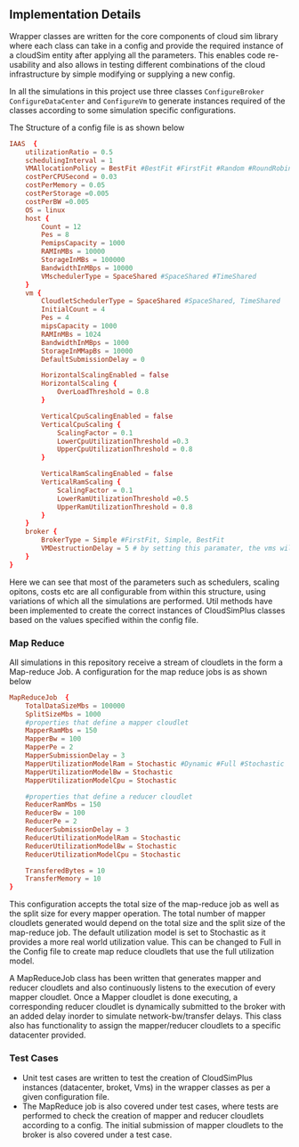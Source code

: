 ## Implementation Details

Wrapper classes are written for the core components of cloud sim library where each class can take in a config and provide the required instance of a cloudSim entity after applying all the parameters. This enables code re-usability and also allows in testing different combinations
of the cloud infrastructure by simple modifying or supplying a new config.

In all the simulations in this project use three classes ```ConfigureBroker``` ```ConfigureDataCenter``` and ```ConfigureVm``` to generate instances required of the classes according to some simulation specific configurations.

The Structure of a config file is as shown below

```conf
IAAS  {
    utilizationRatio = 0.5
    schedulingInterval = 1
    VMAllocationPolicy = BestFit #BestFit #FirstFit #Random #RoundRobin #Simple
    costPerCPUSecond = 0.03
    costPerMemory = 0.05
    costPerStorage =0.005
    costPerBW =0.005
    OS = linux
    host {
        Count = 12
        Pes = 8
        PemipsCapacity = 1000
        RAMInMBs = 10000
        StorageInMBs = 100000
        BandwidthInMBps = 10000
        VMschedulerType = SpaceShared #SpaceShared #TimeShared
    }
    vm {
        CloudletSchedulerType = SpaceShared #SpaceShared, TimeShared
        InitialCount = 4
        Pes = 4
        mipsCapacity = 1000
        RAMInMBs = 1024
        BandwidthInMBps = 1000
        StorageInMMapBs = 10000
        DefaultSubmissionDelay = 0

        HorizontalScalingEnabled = false
        HorizontalScaling {
            OverLoadThreshold = 0.8
        }

        VerticalCpuScalingEnabled = false
        VerticalCpuScaling {
            ScalingFactor = 0.1
            LowerCpuUtilizationThreshold =0.3
            UpperCpuUtilizationThreshold = 0.8
        }

        VerticalRamScalingEnabled = false
        VerticalRamScaling {
            ScalingFactor = 0.1
            LowerRamUtilizationThreshold =0.5
            UpperRamUtilizationThreshold = 0.8
        }
    }
    broker {
        BrokerType = Simple #FirstFit, Simple, BestFit
        VMDestructionDelay = 5 # by setting this paramater, the vms will be automatically downscaled after the specified idle time
    }
}
```
Here we can see that most of the parameters such as schedulers, scaling opitons, costs etc are all configurable from within this structure, using variations of which all the simulations are performed.
Util methods have been implemented to create the correct instances of CloudSimPlus classes based on the values specified within the config file.

### Map Reduce

All simulations in this repository receive a stream of cloudlets in the form a Map-reduce Job. A configuration for the map reduce jobs is as shown below

```conf
MapReduceJob  {
    TotalDataSizeMbs = 100000
    SplitSizeMbs = 1000
    #properties that define a mapper cloudlet
    MapperRamMbs = 150
    MapperBw = 100
    MapperPe = 2
    MapperSubmissionDelay = 3
    MapperUtilizationModelRam = Stochastic #Dynamic #Full #Stochastic
    MapperUtilizationModelBw = Stochastic
    MapperUtilizationModelCpu = Stochastic

    #properties that define a reducer cloudlet
    ReducerRamMbs = 150
    ReducerBw = 100
    ReducerPe = 2
    ReducerSubmissionDelay = 3
    ReducerUtilizationModelRam = Stochastic
    ReducerUtilizationModelBw = Stochastic
    ReducerUtilizationModelCpu = Stochastic

    TransferedBytes = 10
    TransferMemory = 10
}
```

This configuration accepts the total size of the map-reduce job as well as the split size for every mapper operation. The total number of mapper cloudlets generated
would depend on the total size and the split size of the map-reduce job. The default utilization model is set to Stochastic as it provides a more real world utilization value. This can be changed to Full in the Config file to create map reduce cloudlets that use the full utilization model.

A MapReduceJob class has been written that generates mapper and reducer cloudlets and also continuously listens to the execution of every mapper cloudlet. Once a Mapper cloudlet is done executing,
a corresponding reducer cloudlet is dynamically submitted to the broker with an added delay inorder to simulate network-bw/transfer delays. This class also has functionality to assign the mapper/reducer cloudlets to a
specific datacenter provided.

### Test Cases

- Unit test cases are written to test the creation of CloudSimPlus instances (datacenter, broket, Vms) in the wrapper classes as per a given configuration file.
- The MapReduce job is also covered under test cases, where tests are performed to check the creation of mapper and reducer cloudlets according to a config. The initial submission of mapper cloudlets to the broker is also covered under a test case.
